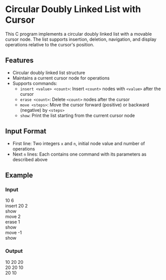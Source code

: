 # Circular Doubly Linked List with Cursor

This C program implements a circular doubly linked list with a movable cursor node. The list supports insertion, deletion, navigation, and display operations relative to the cursor's position.

## Features

- Circular doubly linked list structure
- Maintains a current cursor node for operations
- Supports commands:
  - `insert <value> <count>`: Insert `<count>` nodes with `<value>` after the cursor
  - `erase <count>`: Delete `<count>` nodes after the cursor
  - `move <steps>`: Move the cursor forward (positive) or backward (negative) by `<steps>`
  - `show`: Print the list starting from the current cursor node

## Input Format

- First line: Two integers `x` and `n`, initial node value and number of operations
- Next `n` lines: Each contains one command with its parameters as described above

## Example

### Input
10 6  
insert 20 2  
show  
move 2  
erase 1  
show  
move -1  
show  

### Output
10 20 20  
20 20 10  
20 10  